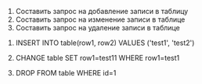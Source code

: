 1. Составить запрос на добавление записи в таблицу
2. Составить запрос на изменение записи в таблице
3. Составить запрос на удаление записи в таблице

1) INSERT INTO table(row1, row2)
   VALUES ('test1', 'test2')

2) CHANGE table SET row1=test11
   WHERE row1=test1

3) DROP FROM table WHERE id=1
